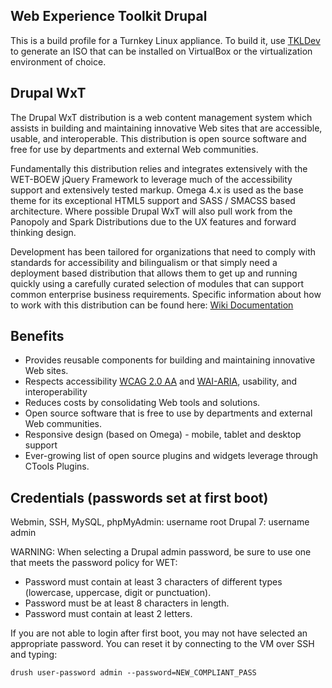 ## Web Experience Toolkit Drupal

This is a build profile for a Turnkey Linux appliance.  To build it, use [TKLDev](https://github.com/turnkeylinux-apps/tkldev) to generate an ISO that can be installed on VirtualBox or the virtualization environment of choice.

## Drupal WxT

The Drupal WxT distribution is a web content management system which assists in building and maintaining innovative Web sites that are accessible, usable, and interoperable. This distribution is open source software and free for use by departments and external Web communities.

Fundamentally this distribution relies and integrates extensively with the WET-BOEW jQuery Framework to leverage much of the accessibility support and extensively tested markup. Omega 4.x is used as the base theme for its exceptional HTML5 support and SASS / SMACSS based architecture. Where possible Drupal WxT will also pull work from the Panopoly and Spark Distributions due to the UX features and forward thinking design.

Development has been tailored for organizations that need to comply with standards for accessibility and bilingualism or that simply need a deployment based distribution that allows them to get up and running quickly using a carefully curated selection of modules that can support common enterprise business requirements. Specific information about how to work with this distribution can be found here: [Wiki Documentation](http://wiki.drupalwxt.org/)

## Benefits
* Provides reusable components for building and maintaining innovative Web sites.
* Respects accessibility [WCAG 2.0 AA](http://www.w3.org/TR/WCAG20/) and [WAI-ARIA](http://www.w3.org/TR/wai-aria/), usability, and interoperability
* Reduces costs by consolidating Web tools and solutions.
* Open source software that is free to use by departments and external Web communities.
* Responsive design (based on Omega) - mobile, tablet and desktop support
* Ever-growing list of open source plugins and widgets leverage through CTools Plugins.

## Credentials (passwords set at first boot)

Webmin, SSH, MySQL, phpMyAdmin: username root
Drupal 7: username admin

WARNING: When selecting a Drupal admin password, be sure to use one that meets the password policy for WET:

* Password must contain at least 3 characters of different types (lowercase, uppercase, digit or punctuation).
* Password must be at least 8 characters in length.
* Password must contain at least 2 letters.

If you are not able to login after first boot, you may not have selected an appropriate password.  You can reset it by connecting to the VM over SSH and typing:

`drush user-password admin --password=NEW_COMPLIANT_PASS`